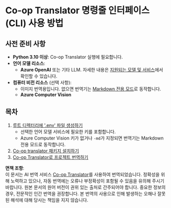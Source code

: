 <!--
CO_OP_TRANSLATOR_METADATA:
{
  "original_hash": "a5eb9b53c81804f04bc9456160e79940",
  "translation_date": "2025-05-07T13:57:37+00:00",
  "source_file": "getting_started/command-line-guide/command-line-guide.md",
  "language_code": "ko"
}
-->
# Co-op Translator 명령줄 인터페이스(CLI) 사용 방법

## 사전 준비 사항

- **Python 3.10 이상**: Co-op Translator 실행에 필요합니다.
- **언어 모델 리소스**:  
  - **Azure OpenAI** 또는 기타 LLM. 자세한 내용은 [지원되는 모델 및 서비스](../../../../README.md)에서 확인할 수 있습니다.
- **컴퓨터 비전 리소스** (선택 사항):  
  - 이미지 번역용입니다. 없으면 번역기는 [Markdown 전용 모드](../markdown-only-mode.md)로 동작합니다.  
  - **Azure Computer Vision**

## 목차

1. [루트 디렉터리에 '.env' 파일 생성하기](./create-env-file.md)  
   - 선택한 언어 모델 서비스에 필요한 키를 포함합니다.  
   - Azure Computer Vision 키가 없거나 `-md`가 지정되면 번역기는 Markdown 전용 모드로 동작합니다.  
1. [Co-op translator 패키지 설치하기](./install-package.md)  
1. [Co-op Translator로 프로젝트 번역하기](./translator-your-project.md)

**면책 조항**:  
이 문서는 AI 번역 서비스 [Co-op Translator](https://github.com/Azure/co-op-translator)를 사용하여 번역되었습니다. 정확성을 위해 노력하고 있으나, 자동 번역에는 오류나 부정확성이 포함될 수 있음을 유의해 주시기 바랍니다. 원본 문서의 원어 버전이 권위 있는 출처로 간주되어야 합니다. 중요한 정보의 경우, 전문적인 인간 번역을 권장합니다. 본 번역의 사용으로 인해 발생하는 오해나 잘못된 해석에 대해 당사는 책임을 지지 않습니다.